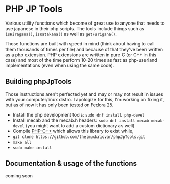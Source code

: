 # PHP JP Tools

Various utility functions which become of great use to anyone that needs to use  japanese in their php scripts. The tools include things such as `isHiragana()`, `isKatakana()` as well as `getFurigana()`. 

Those functions are built with speed in mind (think about having to call them thousands of times per file) and because of that they've been written as a php extension. PHP extensions are written in pure C (or C++ in this case) and most of the time perform 10-20 times as fast as php-userland implementations (even when using the same code).

## Building phpJpTools

Those instructions aren't perfected yet and may or may not result in issues with your computer/linux distro. I apologize for this, I'm working on fixing it, but as of now it has only been tested on Fedora 25.

- Install the php development tools: `sudo dnf install php-devel`
- Install mecab and the mecab.h headers: `sudo dnf install mecab mecab-devel` (you might want to add a custom dictionary as well)
- Compile [PHP-C++](http://www.php-cpp.com/documentation/install) which allows this library to exist while,
- `git clone https://github.com/thelmuxkriovar/phpJpTools.git`
- `make all`
- `sudo make install`

## Documentation & usage of the functions
coming soon
